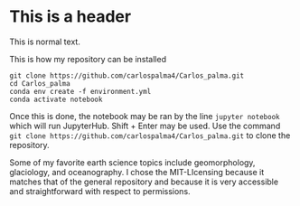 # This is a header

This is normal text.

This is how my repository can be installed
```
git clone https://github.com/carlospalma4/Carlos_palma.git
cd Carlos_palma
conda env create -f environment.yml
conda activate notebook
```
Once this is done, the notebook may be ran by the line `jupyter notebook` which will run JupyterHub. Shift + Enter may be used. Use the command `git clone https://github.com/carlospalma4/Carlos_palma.git` to clone the repository. 

Some of my favorite earth science topics include geomorphology, glaciology, and oceanography. I chose the MIT-LIcensing because it matches that of the general repository and because it is very accessible and straightforward with respect to permissions. 

